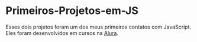 # Primeiros-Projetos-em-JS
Esses dois projetos foram um dos meus primeiros contatos com JavaScript. Eles foram desenvolvidos em cursos na <a href=“http://alura.com.br/“>Alura</a>.
